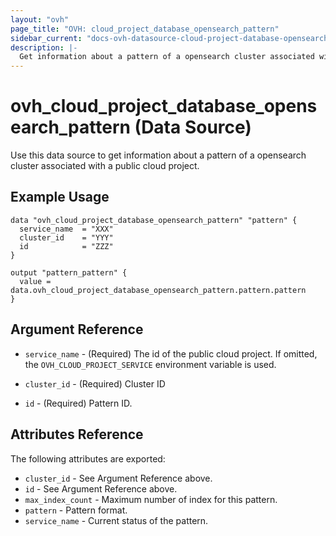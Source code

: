 ```yaml
---
layout: "ovh"
page_title: "OVH: cloud_project_database_opensearch_pattern"
sidebar_current: "docs-ovh-datasource-cloud-project-database-opensearch-pattern"
description: |-
  Get information about a pattern of a opensearch cluster associated with a public cloud project.
---
```


# ovh_cloud_project_database_opensearch_pattern (Data Source)

Use this data source to get information about a pattern of a opensearch cluster associated with a public cloud project.

## Example Usage

```hcl
data "ovh_cloud_project_database_opensearch_pattern" "pattern" {
  service_name  = "XXX"
  cluster_id    = "YYY"
  id            = "ZZZ"
}

output "pattern_pattern" {
  value = data.ovh_cloud_project_database_opensearch_pattern.pattern.pattern
}
```

## Argument Reference

* `service_name` - (Required) The id of the public cloud project. If omitted,
  the `OVH_CLOUD_PROJECT_SERVICE` environment variable is used.

* `cluster_id` - (Required) Cluster ID

* `id` - (Required) Pattern ID.

## Attributes Reference

The following attributes are exported:

* `cluster_id` - See Argument Reference above.
* `id` - See Argument Reference above.
* `max_index_count` - Maximum number of index for this pattern.
* `pattern` - Pattern format.
* `service_name` - Current status of the pattern.

